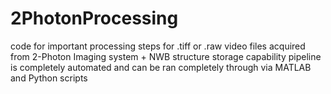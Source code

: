 # 2PhotonProcessing
code for important processing steps for .tiff or .raw video files acquired from 2-Photon Imaging system + NWB structure storage capability
pipeline is completely automated and can be ran completely through via MATLAB and Python scripts
